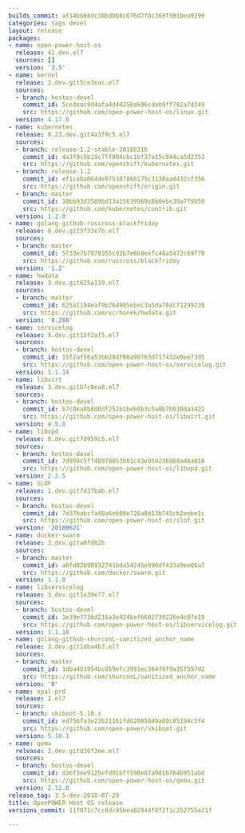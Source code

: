 ```yaml
---
builds_commit: af14b668dc38bdbb8c676d7f0c369f981bea9299
categories: tags devel
layout: release
packages:
- name: open-power-host-os
  release: 41.dev.el7
  sources: []
  version: '3.5'
- name: kernel
  release: 2.dev.git5ce3eac.el7
  sources:
  - branch: hostos-devel
    commit_id: 5ce3eac9d4afa4d44256a696cdeb9ff782a7d349
    src: https://github.com/open-power-host-os/linux.git
  version: 4.17.0
- name: kubernetes
  release: 0.23.dev.git4a3f9c5.el7
  sources:
  - branch: release-1.2-stable-20160316
    commit_id: 4a3f9c5b19c7ff804cbc1bf37a15c044ca5d2353
    src: https://github.com/openshift/kubernetes.git
  - branch: release-1.2
    commit_id: ef1caba064de975387860175c3138aad432cf356
    src: https://github.com/openshift/origin.git
  - branch: master
    commit_id: 18bb93d3509bd13a15639969c8b0ebe39a7f9b50
    src: https://github.com/kubernetes/contrib.git
  version: 1.2.0
- name: golang-github-russross-blackfriday
  release: 8.dev.git5f33e7b.el7
  sources:
  - branch: master
    commit_id: 5f33e7b7878355cd2b7e6b8eefc48a5472c69f70
    src: https://github.com/russross/blackfriday
  version: '1.2'
- name: hwdata
  release: 3.dev.git625a119.el7
  sources:
  - branch: master
    commit_id: 625a1194eaf9b764985ebec3a5da78dc71299238
    src: https://github.com/vcrhonek/hwdata.git
  version: '0.288'
- name: servicelog
  release: 9.dev.git15f2af5.el7
  sources:
  - branch: hostos-devel
    commit_id: 15f2af56a53bb28df08a90763d717432e0ee73d5
    src: https://github.com/open-power-host-os/servicelog.git
  version: 1.1.14
- name: libvirt
  release: 3.dev.gitb7c8ea8.el7
  sources:
  - branch: hostos-devel
    commit_id: b7c8ea8b8d0df252b1beb0b3c5a0b7b038da3422
    src: https://github.com/open-power-host-os/libvirt.git
  version: 4.5.0
- name: libvpd
  release: 8.dev.git7d959c5.el7
  sources:
  - branch: hostos-devel
    commit_id: 7d959c5ff48978853b01c43e959236988a46a018
    src: https://github.com/open-power-host-os/libvpd.git
  version: 2.2.5
- name: SLOF
  release: 1.dev.git7d37bab.el7
  sources:
  - branch: hostos-devel
    commit_id: 7d37babcfa48a6eb08e726a8d13b745cb2eebe1c
    src: https://github.com/open-power-host-os/slof.git
  version: '20180621'
- name: docker-swarm
  release: 3.dev.gita0fd82b
  sources:
  - branch: master
    commit_id: a0fd82b90932741bda54245e990df433a9ee06a7
    src: https://github.com/docker/swarm.git
  version: 1.1.0
- name: libservicelog
  release: 3.dev.git1e39e77.el7
  sources:
  - branch: hostos-devel
    commit_id: 1e39e7736d216a3e424baf6602739226e4c07e19
    src: https://github.com/open-power-host-os/libservicelog.git
  version: 1.1.18
- name: golang-github-shurcooL-sanitized_anchor_name
  release: 3.dev.git1dba4b3.el7
  sources:
  - branch: master
    commit_id: 1dba4b3954bc059efc3991ec364f9f9a35f597d2
    src: https://github.com/shurcooL/sanitized_anchor_name
  version: '0'
- name: opal-prd
  release: 2.el7
  sources:
  - branch: skiboot-5.10.x
    commit_id: ed756fa3e23b21161fd62085849a80c85194c5f4
    src: https://github.com/open-power/skiboot.git
  version: 5.10.1
- name: qemu
  release: 2.dev.gitd36f3ee.el7
  sources:
  - branch: hostos-devel
    commit_id: d36f3ee9125efd01bff590e87a981b764b951abd
    src: https://github.com/open-power-host-os/qemu.git
  version: 2.12.0
release_tag: 3.5-dev-2018-07-29
title: OpenPOWER Host OS release
versions_commit: 11f071c7cc8dc95bea02944f8f2f1c252755e21f

---
```

